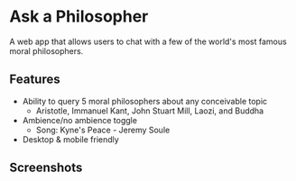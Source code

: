 
# Ask a Philosopher

A web app that allows users to chat with a few of the world's most famous moral philosophers.


## Features

- Ability to query 5 moral philosophers about any conceivable topic
    - Aristotle, Immanuel Kant, John Stuart Mill, Laozi, and Buddha
- Ambience/no ambience toggle
    - Song: Kyne's Peace - Jeremy Soule
- Desktop & mobile friendly


## Screenshots



